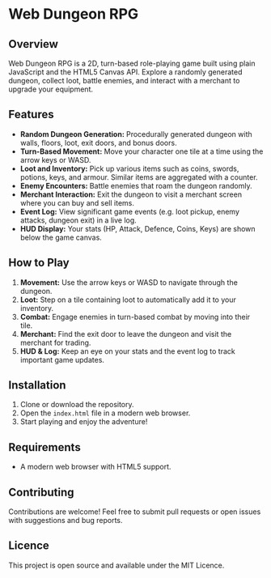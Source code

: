 # Web Dungeon RPG

## Overview

Web Dungeon RPG is a 2D, turn-based role-playing game built using plain JavaScript and the HTML5 Canvas API. Explore a randomly generated dungeon, collect loot, battle enemies, and interact with a merchant to upgrade your equipment.

## Features

- **Random Dungeon Generation:** Procedurally generated dungeon with walls, floors, loot, exit doors, and bonus doors.
- **Turn-Based Movement:** Move your character one tile at a time using the arrow keys or WASD.
- **Loot and Inventory:** Pick up various items such as coins, swords, potions, keys, and armour. Similar items are aggregated with a counter.
- **Enemy Encounters:** Battle enemies that roam the dungeon randomly.
- **Merchant Interaction:** Exit the dungeon to visit a merchant screen where you can buy and sell items.
- **Event Log:** View significant game events (e.g. loot pickup, enemy attacks, dungeon exit) in a live log.
- **HUD Display:** Your stats (HP, Attack, Defence, Coins, Keys) are shown below the game canvas.

## How to Play

1. **Movement:** Use the arrow keys or WASD to navigate through the dungeon.
2. **Loot:** Step on a tile containing loot to automatically add it to your inventory.
3. **Combat:** Engage enemies in turn-based combat by moving into their tile.
4. **Merchant:** Find the exit door to leave the dungeon and visit the merchant for trading.
5. **HUD & Log:** Keep an eye on your stats and the event log to track important game updates.

## Installation

1. Clone or download the repository.
2. Open the `index.html` file in a modern web browser.
3. Start playing and enjoy the adventure!

## Requirements

- A modern web browser with HTML5 support.

## Contributing

Contributions are welcome! Feel free to submit pull requests or open issues with suggestions and bug reports.

## Licence

This project is open source and available under the MIT Licence.
